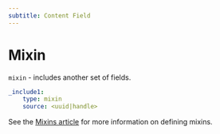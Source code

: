 ```yaml
---
subtitle: Content Field
---
```

# Mixin

`mixin` - includes another set of fields.

```yaml
_include1:
    type: mixin
    source: <uuid|handle>
```

See the [Mixins article](../../cms/tailor/blueprints/mixin.md) for more information on defining mixins.
